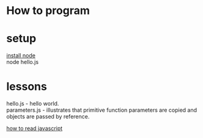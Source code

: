 # How to program

# setup 
[install node](https://nodejs.org/en/download/)  
node hello.js

# lessons
hello.js - hello world.  
parameters.js - illustrates that primitive function parameters are copied and objects are passed by reference.

[how to read javascript](readJS.md)
